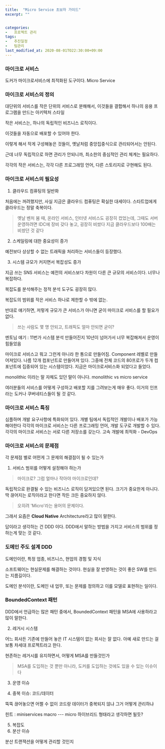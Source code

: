 ```yaml
---
title:  "Micro Service 초보자 가이드"
excerpt: ""


categories:
-   프로젝트 관리
tags:
-   추진일정
-   팀관리
last_modified_at: 2020-08-01TO22:30:00+09:00
---
```


### 마이크로 서비스

도커가 마이크로서비스에 최적화된 도구이다.
Micro Service

### 마이크로 서비스의 정의

대단위의 서비스를 작은 단위의 서비스로 분해해서, 이것들을 결합해서 하나의 응용 프로그램을 만드는 아키텍처 스타일

작은 서비스는, 하나의 독립적인 비즈니스 로직이다.

이것들을 자동으로 배포할 수 있어야 한다.

이렇게 해서 작게 구성해놓은 것들이, 옛날처럼 중앙집중식으로 관리되어서는 안된다.

근데 너무 독립적으로 하면 관리가 안되니까, 최소한의 중심적인 관리 체계는 필요하다.

각각의 작은 서비스는,
각각 다른 프로그래밍 언어,
다른 스토리지로 구현해도 된다.

### 마이크로 서비스의 필요성

1. 클라우드 컴퓨팅의 일반화

처음에는 꺼려했지만, 사실 지금은 클라우드 컴퓨팅은 확실한 대세이다.
스타트업에게 클라우드는 정말 축복이다.

> 옛날 벤처 붐 때, 온라인 서비스, 인터넷 서비스도 굉장히 컸었는데,
> 그때도 서버 운영하려면 IDC에 장비 갖다 놓고, 굉장히 비쌌다
> 지금 클라우드보다 100배는 비쌌던 것 같다

2. 스케일링에 대한 중요성이 증가

예전보다 상상할 수 없는 트래픽을 처리하는 서비스들이 등장했다.

3. 시스템 규모가 커지면서 복잡성도 증가

지금 쓰는 SNS 서비스는 예전의 서비스보다 차원이 다른 큰 규모의 서비스이다.
너무나 복잡하다.

복잡도를 분석해주는 정적 분석 도구도 굉장히 많다.

복잡도의 범위를 작은 서비스 하나로 제한할 수 밖에 없는.

반대로 얘기하면, 저렇게 규모가 큰 서비스가 아니면 굳이 마이크로 서비스를 할 필요가 없다.
> 쓰는 사람도 몇 명 안되고, 트래픽도 얼마 안되면 굳이?

멘토님 얘기 : 11번가 시스템 분석
만들어진지 10년이 넘어가서
너무 복잡해져서 운영이 힘들었음

마이크로 서비스고 뭐고 그런게 아니라 한 통으로 만들어짐.
Component 레벨로 만들어져있다.
나름 12개 컴포넌트로 만들어져 있다.
그중에 전체 코드의 80프로가 두개 컴포넌트에 집중되어 있는 시스템이었다.
지금은 마이크로서비스화 되었다고 들었다.

monolithic 이라는 말 자체도 있던 말이 아니다.
monolithic vs micro service

여러분들의 서비스를 어떻게 구성하고 배포할 지를 그려보는게 매우 좋다.
이거의 인프라는 도커나 쿠버네티스들이 될 것 같다.

### 마이크로 서비스 특징

심플하며 개발 요구사항에 특화되어 있다.
개별 팀에서 독립적인 개발이나 배포가 가능해야한다
각각의 마이크로 서비스는 다른 프로그래밍 언어, 개발 도구로 개발할 수 있다.
각각의 마이크로 서비스는 서로 다른 저장소를 갖는다.
고속 개발에 최적화 - DevOps

### 마이크로 서비스의 문제점

각 문제점 별로 어떤게 그 문제의 해결점이 될 수 있는가

1. 서비스 범위를 어떻게 설정해야 하는가

> 마이크로? 그럼 얼마나 작아야 마이크로인데?

독립적으로 완결될 수 있는 비즈니스 로직이 담겨있으면 된다.
크기가 중요한게 아니다.
딱 끊어지는 로직이라고 한다면 작든 크든 중요하지 않다.
> 오히려 'Micro'라는 용어의 문제이다.

그래서 요즘은 **Cloud Native** Architecture라고 많이 말한다.

답이라고 생각하는 건 DDD 이다.
DDD에서 말하는 방법을 가지고 서비스의 범위를 정하는게 맞는 것 같다.

### 도메인 주도 설계 DDD

도메인이란,
특정 업종, 비즈니스, 현업의 경험 및 지식

소프트웨어는 현실문제를 해결하는 것이다.
현실을 잘 반영하는 것이 좋은 SW를 만드는 지름길이다.

도메인 분석이란,
도메인 내 업무, 또는 문제를 정의하고 이를 모델로 표현하는 일이다.

### BoundedContext 패턴

DDD에서 언급하는 많은 패턴 중에서, BoundedContext 패턴을 MSA에 사용하라고 많이 말한다.

2. 레거시 시스템

어느 회사든 기존에 만들어 놓은 IT 시스템이 없는 회사는 잘 없다.
아예 새로 만드는 걸 보통 차세대 프로젝트라고 한다.

현존하는 레거시를 유지하면서, 어떻게 MSA를 만들것인가

> MSA를 도입하는 것 뿐만 아니라, 도커를 도입하는 것에도 있을 수 있는 이슈이다

3. 운영 이슈

4. 중복 이슈: 코드/데이터

뚝뚝 끊어놓으면 어쩔 수 없이 코드랑 데이터가 중복되지 않냐
그거 어떻게 관리하냐

힌트 : miniservices
macro --- micro 하이브리드 형태라고 생각하면 될듯?

5. 복잡도
6. 분산 이슈

분산 트랜잭션을 어떻게 관리할 것인지

